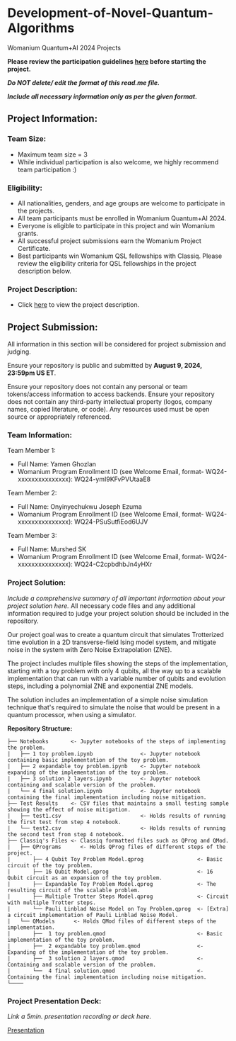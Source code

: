 # Development-of-Novel-Quantum-Algorithms
Womanium Quantum+AI 2024 Projects

**Please review the participation guidelines [here](https://github.com/womanium-quantum/Quantum-AI-2024) before starting the project.**

_**Do NOT delete/ edit the format of this read.me file.**_

_**Include all necessary information only as per the given format.**_

## Project Information:

### Team Size:
  - Maximum team size = 3
  - While individual participation is also welcome, we highly recommend team participation :)

### Eligibility:
  - All nationalities, genders, and age groups are welcome to participate in the projects.
  - All team participants must be enrolled in Womanium Quantum+AI 2024.
  - Everyone is eligible to participate in this project and win Womanium grants.
  - All successful project submissions earn the Womanium Project Certificate.
  - Best participants win Womanium QSL fellowships with Classiq. Please review the eligibility criteria for QSL fellowships in the project description below.

### Project Description:
  - Click [here](https://drive.google.com/file/d/1PGNUShboB4ik_JHZGcIPTh3KYi-aajzp/view?usp=sharing) to view the project description.

## Project Submission:
All information in this section will be considered for project submission and judging.

Ensure your repository is public and submitted by **August 9, 2024, 23:59pm US ET**.

Ensure your repository does not contain any personal or team tokens/access information to access backends. Ensure your repository does not contain any third-party intellectual property (logos, company names, copied literature, or code). Any resources used must be open source or appropriately referenced.

### Team Information:
Team Member 1:
 - Full Name: Yamen Ghozlan
 - Womanium Program Enrollment ID (see Welcome Email, format- WQ24-xxxxxxxxxxxxxxx): WQ24-ymI9KFvPVUtaaE8


Team Member 2:
 - Full Name: Onyinyechukwu Joseph Ezuma
 - Womanium Program Enrollment ID (see Welcome Email, format- WQ24-xxxxxxxxxxxxxxx): WQ24-PSuSutfiEod6UJV


Team Member 3:
 - Full Name: Murshed SK
 - Womanium Program Enrollment ID (see Welcome Email, format- WQ24-xxxxxxxxxxxxxxx): WQ24-C2cpbdhbJn4yHXr



### Project Solution:
_Include a comprehensive summary of all important information about your project solution here._
All necessary code files and any additional information required to judge your project solution should be included in the repository.

Our project goal was to create a quantum circuit that simulates Trotterized time evolution in a 2D transverse-field Ising model system, and mitigate noise in the system with Zero Noise Extrapolation (ZNE).

The project includes multiple files showing the steps of the implementation, starting with a toy problem with only 4 qubits, all the way up to a scalable implementation that can run with a variable number of qubits and evolution steps, including a polynomial ZNE and exponential ZNE models.

The solution includes an implementation of a simple noise simulation technique that's required to simulate the noise that would be present in a quantum processor, when using a simulator.


**Repository Structure:**

    ├── Notebooks       <- Jupyter notebooks of the steps of implementing the problem.
    |   ├── 1 toy problem.ipynb               <- Jupyter notebook containing basic implementation of the toy problem.
    |   ├── 2 expandable toy problem.ipynb    <- Jupyter notebook expanding of the implementation of the toy problem.
    |   ├── 3 solution 2 layers.ipynb         <- Jupyter notebook containing and scalable version of the problem.
    |   └── 4 final solution.ipynb            <- Jupyter notebook containing the final implementation including noise mitigation.
    ├── Test Results    <- CSV files that maintains a small testing sample showing the effect of noise mitigation.
    |   ├── test1.csv                         <- Holds results of running the first test from step 4 notebook.
    |   └── test2.csv                         <- Holds results of running the second test from step 4 notebook.
    ├── Classiq's Files <- Classiq formatted files such as QProg and QMod.
    |   ├── QPrograms      <- Holds QProg files of different steps of the project.
    |       ├── 4 Qubit Toy Problem Model.qprog                 <- Basic circuit of the toy problem.
    |       ├── 16 Qubit Model.qprog                            <- 16 Qubit circuit as an expansion of the toy problem.
    |       ├── Expandable Toy Problem Model.qprog              <- The resulting circuit of the scalable problem.
    |       ├── Multiple Trotter Steps Model.qprog              <- Circuit with multiple Trotter steps.
    |       └── Pauli Linblad Noise Model on Toy Problem.qprog  <- [Extra] a circuit implementation of Pauli Linblad Noise Model.
    |   └── QModels      <- Holds QMod files of different steps of the implementation.
    |       ├──  1 toy problem.qmod                             <- Basic implementation of the toy problem.
    |       ├──  2 expandable toy problem.qmod                  <- Expanding of the implementation of the toy problem.
    |       ├──  3 solution 2 layers.qmod                       <- Containing and scalable version of the problem.
    |       └──  4 final solution.qmod                          <- Containing the final implementation including noise mitigation.
    └────


### Project Presentation Deck:
_Link a 5min. presentation recording or deck here._

[Presentation](https://docs.google.com/presentation/d/1SoQNyLU56uhwORmT4s8IuVS5dB01WVR3p9xGnzoCA5E/edit?usp=sharing)

